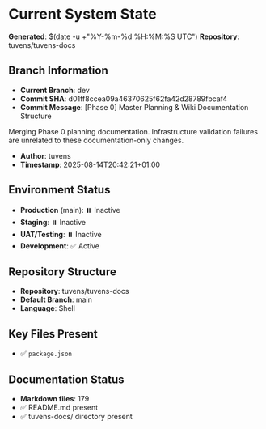 # Current System State
**Generated**: $(date -u +"%Y-%m-%d %H:%M:%S UTC")
**Repository**: tuvens/tuvens-docs

## Branch Information
- **Current Branch**: dev
- **Commit SHA**: d01ff8ccea09a46370625f62fa42d28789fbcaf4
- **Commit Message**: [Phase 0] Master Planning & Wiki Documentation Structure

Merging Phase 0 planning documentation. Infrastructure validation failures are unrelated to these documentation-only changes.
- **Author**: tuvens
- **Timestamp**: 2025-08-14T20:42:21+01:00

## Environment Status
- **Production** (main): ⏸️ Inactive
- **Staging**: ⏸️ Inactive
- **UAT/Testing**: ⏸️ Inactive
- **Development**: ✅ Active

## Repository Structure
- **Repository**: tuvens/tuvens-docs
- **Default Branch**: main
- **Language**: Shell

## Key Files Present
- ✅ `package.json`

## Documentation Status
- **Markdown files**: 179
- ✅ README.md present
- ✅ tuvens-docs/ directory present

